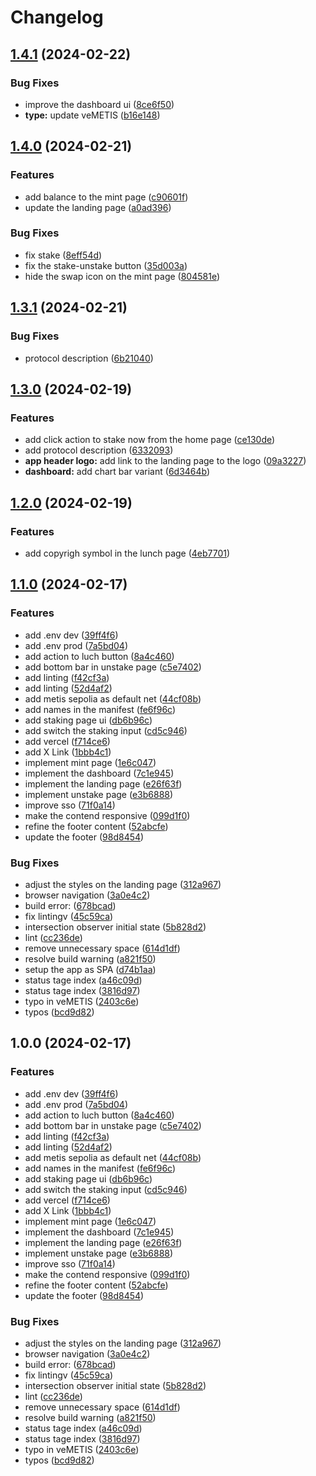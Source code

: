 # Changelog

## [1.4.1](https://github.com/Velix-protocol/velix-frontend/compare/v1.4.0...v1.4.1) (2024-02-22)


### Bug Fixes

* improve  the dashboard ui ([8ce6f50](https://github.com/Velix-protocol/velix-frontend/commit/8ce6f500a5e92c4fe1ee5d7ddb91ab4deaae1832))
* **type:** update veMETIS ([b16e148](https://github.com/Velix-protocol/velix-frontend/commit/b16e148b12c51449df941c8452baf3e87e6ba270))

## [1.4.0](https://github.com/Velix-protocol/velix-frontend/compare/v1.3.1...v1.4.0) (2024-02-21)


### Features

* add balance to the mint page ([c90601f](https://github.com/Velix-protocol/velix-frontend/commit/c90601faf663b4ea1f4ccb31db5967500d510214))
* update the landing page ([a0ad396](https://github.com/Velix-protocol/velix-frontend/commit/a0ad3960babaa9f6aaa869cfe4700569449b692c))


### Bug Fixes

* fix stake ([8eff54d](https://github.com/Velix-protocol/velix-frontend/commit/8eff54ddd032397d2f6a2bcd2d065705f47eab30))
* fix the stake-unstake button ([35d003a](https://github.com/Velix-protocol/velix-frontend/commit/35d003a096bc57ec8d30ec449c2c239da0bb6573))
* hide the swap icon on the mint page ([804581e](https://github.com/Velix-protocol/velix-frontend/commit/804581e441f71fc124b84b87f26bef3c8e1fd6c2))

## [1.3.1](https://github.com/Velix-protocol/velix-frontend/compare/v1.3.0...v1.3.1) (2024-02-21)


### Bug Fixes

* protocol description ([6b21040](https://github.com/Velix-protocol/velix-frontend/commit/6b21040a7c1156e2e13d18ad553f1901fb182493))

## [1.3.0](https://github.com/Velix-protocol/velix-frontend/compare/v1.2.0...v1.3.0) (2024-02-19)


### Features

* add click action to stake now from the home page ([ce130de](https://github.com/Velix-protocol/velix-frontend/commit/ce130deb14c56e9dbcbb002411f400b93fb985c7))
* add protocol description ([6332093](https://github.com/Velix-protocol/velix-frontend/commit/63320936ae11208d190ea906f364ffb81f2ed643))
* **app header logo:** add link to the landing page to the logo ([09a3227](https://github.com/Velix-protocol/velix-frontend/commit/09a32279ce7e6b251ddde6b30406460d90ffb756))
* **dashboard:** add chart bar variant ([6d3464b](https://github.com/Velix-protocol/velix-frontend/commit/6d3464b90c8657b8ffabfa0b83750ab60fafe954))

## [1.2.0](https://github.com/Velix-protocol/velix-frontend/compare/v1.1.0...v1.2.0) (2024-02-19)


### Features

* add copyrigh symbol in the lunch page ([4eb7701](https://github.com/Velix-protocol/velix-frontend/commit/4eb7701a5c1932e6262d0cd5b737f1055fc20842))

## [1.1.0](https://github.com/Velix-protocol/velix-frontend/compare/v1.0.0...v1.1.0) (2024-02-17)


### Features

* add .env dev ([39ff4f6](https://github.com/Velix-protocol/velix-frontend/commit/39ff4f61de860705b0c5b3dc30e96a0d86f050a8))
* add .env prod ([7a5bd04](https://github.com/Velix-protocol/velix-frontend/commit/7a5bd044d7966fd3162492ede87f96f500bf3bdc))
* add action to luch button ([8a4c460](https://github.com/Velix-protocol/velix-frontend/commit/8a4c460ec57d882d9fa2eb7f7d6363ec5b386c94))
* add bottom bar in unstake page ([c5e7402](https://github.com/Velix-protocol/velix-frontend/commit/c5e7402fd2444882ba0409659c330708a22ecda2))
* add linting ([f42cf3a](https://github.com/Velix-protocol/velix-frontend/commit/f42cf3a60cc89d4345594f89fcc1d23b392f411a))
* add linting ([52d4af2](https://github.com/Velix-protocol/velix-frontend/commit/52d4af210adfe46abc81fb8159e55631c317a99b))
* add metis sepolia as default net ([44cf08b](https://github.com/Velix-protocol/velix-frontend/commit/44cf08b0e65fd3eab674b475e1410811cd16a952))
* add names in the manifest ([fe6f96c](https://github.com/Velix-protocol/velix-frontend/commit/fe6f96cf6d9823a91b742777fe0e1e3e690f199c))
* add staking page ui ([db6b96c](https://github.com/Velix-protocol/velix-frontend/commit/db6b96c9bfbc46e407b77c5192543b0c2c3eb6f4))
* add switch the staking input ([cd5c946](https://github.com/Velix-protocol/velix-frontend/commit/cd5c946a32f457a7f42119bfee625a16089f84b0))
* add vercel ([f714ce6](https://github.com/Velix-protocol/velix-frontend/commit/f714ce61e1d1cd2f00e7e39c39f9d36e3b5dbf54))
* add X Link ([1bbb4c1](https://github.com/Velix-protocol/velix-frontend/commit/1bbb4c10e16aebcd8fe3b366bec1854a419932c5))
* implement mint page ([1e6c047](https://github.com/Velix-protocol/velix-frontend/commit/1e6c04722dbad392e82f92417b89fb6ae1d9faf4))
* implement the dashboard ([7c1e945](https://github.com/Velix-protocol/velix-frontend/commit/7c1e945052b3675e147747c99d9b246c6214e0e3))
* implement the landing page ([e26f63f](https://github.com/Velix-protocol/velix-frontend/commit/e26f63f9ae70805a7f0076419ac7d831bfe5a268))
* implement unstake page ([e3b6888](https://github.com/Velix-protocol/velix-frontend/commit/e3b6888ee9d836a8cc1ca3fce198cb4410faaea7))
* improve sso ([71f0a14](https://github.com/Velix-protocol/velix-frontend/commit/71f0a1437d042c5eb53112e131f2484001b45dcc))
* make the contend responsive ([099d1f0](https://github.com/Velix-protocol/velix-frontend/commit/099d1f02ff749bac9f511adf4bede3fc9493c160))
* refine the footer content ([52abcfe](https://github.com/Velix-protocol/velix-frontend/commit/52abcfef80b693ef4e118c6ef32e2631aaaca834))
* update the footer ([98d8454](https://github.com/Velix-protocol/velix-frontend/commit/98d84549732fd5038bead96f45b01e119092eb06))


### Bug Fixes

* adjust the styles on the landing page ([312a967](https://github.com/Velix-protocol/velix-frontend/commit/312a96717d0a503c162b03fea65f486aa7c4c348))
* browser navigation ([3a0e4c2](https://github.com/Velix-protocol/velix-frontend/commit/3a0e4c2a3242f278b306018d169e1b04a98d4595))
* build error: ([678bcad](https://github.com/Velix-protocol/velix-frontend/commit/678bcad887d5af3dad4fbd5f2ed43daf2558f084))
* fix lintingv ([45c59ca](https://github.com/Velix-protocol/velix-frontend/commit/45c59ca45266b46605ca86358d1b51817f43a986))
* intersection observer initial state ([5b828d2](https://github.com/Velix-protocol/velix-frontend/commit/5b828d20f732d66e68dd873d3e0bad9e87a019e7))
* lint ([cc236de](https://github.com/Velix-protocol/velix-frontend/commit/cc236de3772a912383c69bba29b705526d3e9ce3))
* remove unnecessary space ([614d1df](https://github.com/Velix-protocol/velix-frontend/commit/614d1dface3e31a78d0f4b1e27a7c9695fedbe05))
* resolve build warning ([a821f50](https://github.com/Velix-protocol/velix-frontend/commit/a821f5065f2441c501356f3b3a2dc8f2ffa2101e))
* setup the app as SPA ([d74b1aa](https://github.com/Velix-protocol/velix-frontend/commit/d74b1aa9317089abd108d2fbe7eaf9b8a08e7a3d))
* status tage index ([a46c09d](https://github.com/Velix-protocol/velix-frontend/commit/a46c09d94c5c50ea1a693823586900de89d32035))
* status tage index ([3816d97](https://github.com/Velix-protocol/velix-frontend/commit/3816d97c96dcdf7f91c3f01362ab11ee8dc6f943))
* typo in veMETIS ([2403c6e](https://github.com/Velix-protocol/velix-frontend/commit/2403c6eb377e06dc70c351421dcd269d493fbb8e))
* typos ([bcd9d82](https://github.com/Velix-protocol/velix-frontend/commit/bcd9d8242e42536dfcd7325f563086f5782b32af))

## 1.0.0 (2024-02-17)


### Features

* add .env dev ([39ff4f6](https://github.com/Velix-protocol/velix-frontend/commit/39ff4f61de860705b0c5b3dc30e96a0d86f050a8))
* add .env prod ([7a5bd04](https://github.com/Velix-protocol/velix-frontend/commit/7a5bd044d7966fd3162492ede87f96f500bf3bdc))
* add action to luch button ([8a4c460](https://github.com/Velix-protocol/velix-frontend/commit/8a4c460ec57d882d9fa2eb7f7d6363ec5b386c94))
* add bottom bar in unstake page ([c5e7402](https://github.com/Velix-protocol/velix-frontend/commit/c5e7402fd2444882ba0409659c330708a22ecda2))
* add linting ([f42cf3a](https://github.com/Velix-protocol/velix-frontend/commit/f42cf3a60cc89d4345594f89fcc1d23b392f411a))
* add linting ([52d4af2](https://github.com/Velix-protocol/velix-frontend/commit/52d4af210adfe46abc81fb8159e55631c317a99b))
* add metis sepolia as default net ([44cf08b](https://github.com/Velix-protocol/velix-frontend/commit/44cf08b0e65fd3eab674b475e1410811cd16a952))
* add names in the manifest ([fe6f96c](https://github.com/Velix-protocol/velix-frontend/commit/fe6f96cf6d9823a91b742777fe0e1e3e690f199c))
* add staking page ui ([db6b96c](https://github.com/Velix-protocol/velix-frontend/commit/db6b96c9bfbc46e407b77c5192543b0c2c3eb6f4))
* add switch the staking input ([cd5c946](https://github.com/Velix-protocol/velix-frontend/commit/cd5c946a32f457a7f42119bfee625a16089f84b0))
* add vercel ([f714ce6](https://github.com/Velix-protocol/velix-frontend/commit/f714ce61e1d1cd2f00e7e39c39f9d36e3b5dbf54))
* add X Link ([1bbb4c1](https://github.com/Velix-protocol/velix-frontend/commit/1bbb4c10e16aebcd8fe3b366bec1854a419932c5))
* implement mint page ([1e6c047](https://github.com/Velix-protocol/velix-frontend/commit/1e6c04722dbad392e82f92417b89fb6ae1d9faf4))
* implement the dashboard ([7c1e945](https://github.com/Velix-protocol/velix-frontend/commit/7c1e945052b3675e147747c99d9b246c6214e0e3))
* implement the landing page ([e26f63f](https://github.com/Velix-protocol/velix-frontend/commit/e26f63f9ae70805a7f0076419ac7d831bfe5a268))
* implement unstake page ([e3b6888](https://github.com/Velix-protocol/velix-frontend/commit/e3b6888ee9d836a8cc1ca3fce198cb4410faaea7))
* improve sso ([71f0a14](https://github.com/Velix-protocol/velix-frontend/commit/71f0a1437d042c5eb53112e131f2484001b45dcc))
* make the contend responsive ([099d1f0](https://github.com/Velix-protocol/velix-frontend/commit/099d1f02ff749bac9f511adf4bede3fc9493c160))
* refine the footer content ([52abcfe](https://github.com/Velix-protocol/velix-frontend/commit/52abcfef80b693ef4e118c6ef32e2631aaaca834))
* update the footer ([98d8454](https://github.com/Velix-protocol/velix-frontend/commit/98d84549732fd5038bead96f45b01e119092eb06))


### Bug Fixes

* adjust the styles on the landing page ([312a967](https://github.com/Velix-protocol/velix-frontend/commit/312a96717d0a503c162b03fea65f486aa7c4c348))
* browser navigation ([3a0e4c2](https://github.com/Velix-protocol/velix-frontend/commit/3a0e4c2a3242f278b306018d169e1b04a98d4595))
* build error: ([678bcad](https://github.com/Velix-protocol/velix-frontend/commit/678bcad887d5af3dad4fbd5f2ed43daf2558f084))
* fix lintingv ([45c59ca](https://github.com/Velix-protocol/velix-frontend/commit/45c59ca45266b46605ca86358d1b51817f43a986))
* intersection observer initial state ([5b828d2](https://github.com/Velix-protocol/velix-frontend/commit/5b828d20f732d66e68dd873d3e0bad9e87a019e7))
* lint ([cc236de](https://github.com/Velix-protocol/velix-frontend/commit/cc236de3772a912383c69bba29b705526d3e9ce3))
* remove unnecessary space ([614d1df](https://github.com/Velix-protocol/velix-frontend/commit/614d1dface3e31a78d0f4b1e27a7c9695fedbe05))
* resolve build warning ([a821f50](https://github.com/Velix-protocol/velix-frontend/commit/a821f5065f2441c501356f3b3a2dc8f2ffa2101e))
* status tage index ([a46c09d](https://github.com/Velix-protocol/velix-frontend/commit/a46c09d94c5c50ea1a693823586900de89d32035))
* status tage index ([3816d97](https://github.com/Velix-protocol/velix-frontend/commit/3816d97c96dcdf7f91c3f01362ab11ee8dc6f943))
* typo in veMETIS ([2403c6e](https://github.com/Velix-protocol/velix-frontend/commit/2403c6eb377e06dc70c351421dcd269d493fbb8e))
* typos ([bcd9d82](https://github.com/Velix-protocol/velix-frontend/commit/bcd9d8242e42536dfcd7325f563086f5782b32af))
